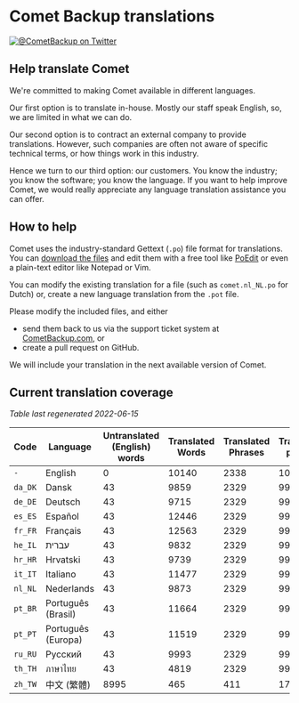 # Comet Backup translations

[![@CometBackup on Twitter](https://img.shields.io/badge/twitter-%40CometBackup-blue.svg?style=flat)](https://twitter.com/CometBackup)

## Help translate Comet

We're committed to making Comet available in different languages.

Our first option is to translate in-house. Mostly our staff speak English, so, we are limited in what we can do.

Our second option is to contract an external company to provide translations. However, such companies are often not aware of specific technical terms, or how things work in this industry.

Hence we turn to our third option: our customers. You know the industry; you know the software; you know the language. If you want to help improve Comet, we would really appreciate any language translation assistance you can offer.

## How to help

Comet uses the industry-standard Gettext (`.po`) file format for translations. You can [download the files](https://github.com/CometBackup/translations/archive/master.zip) and edit them with a free tool like [PoEdit](https://poedit.net/) or even a plain-text editor like Notepad or Vim.

You can modify the existing translation for a file (such as `comet.nl_NL.po` for Dutch) or, create a new language translation from the `.pot` file.

Please modify the included files, and either 
- send them back to us via the support ticket system at [CometBackup.com](https://cometbackup.com/), or
- create a pull request on GitHub.

We will include your translation in the next available version of Comet.

## Current translation coverage

*Table last regenerated 2022-06-15*

|Code    |Language              |Untranslated (English) words |Translated Words |Translated Phrases |Translation percent
|--------|----------------------|-----------------------------|-----------------|-------------------|--------------------
|`-`     |English               |0                            |10140            |2338               |  100.00
|`da_DK` |Dansk‬                |43                           |9859             |2329               |   99.62
|`de_DE` |Deutsch               |43                           |9715             |2329               |   99.62
|`es_ES` |Español               |43                           |12446            |2329               |   99.62
|`fr_FR` |Français              |43                           |12563            |2329               |   99.62
|`he_IL` |עברית‬                 |43                           |9832             |2329               |   99.62
|`hr_HR` |Hrvatski              |43                           |9739             |2329               |   99.62
|`it_IT` |Italiano              |43                           |11477            |2329               |   99.62
|`nl_NL` |Nederlands            |43                           |9873             |2329               |   99.62
|`pt_BR` |Português (Brasil)    |43                           |11664            |2329               |   99.62
|`pt_PT` |Português (Europa)    |43                           |11519            |2329               |   99.62
|`ru_RU` |Русский               |43                           |9993             |2329               |   99.62
|`th_TH` |ภาษาไทย‬              |43                           |4819             |2329               |   99.62
|`zh_TW` |中文 (繁體)               |8995                         |465              |411                |   17.58

